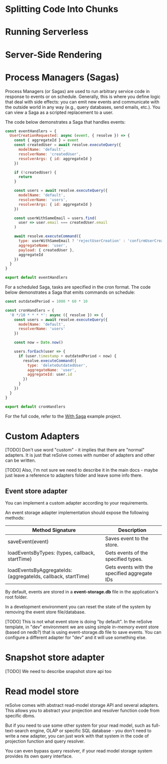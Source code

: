 # Splitting Code Into Chunks
# Running Serverless
# Server-Side Rendering
# Process Managers (Sagas)

Process Managers (or Sagas) are used to run arbitrary service code in response to events or on schedule. Generally, this is where you define logic that deal with side effects: you can emit new events and communicate with the outside world in any way (e.g., query databases, send emails, etc.). You can view a Saga as a scripted replacement to a user.

The code below demonstrates a Saga that handles events:

[embedmd]:# (../examples/with-saga/common/sagas/user-creation.event.js /^/ /\n$/)
```js
const eventHandlers = {
  UserCreationRequested: async (event, { resolve }) => {
    const { aggregateId } = event
    const createdUser = await resolve.executeQuery({
      modelName: 'default',
      resolverName: 'createdUser',
      resolverArgs: { id: aggregateId }
    })

    if (!createdUser) {
      return
    }

    const users = await resolve.executeQuery({
      modelName: 'default',
      resolverName: 'users',
      resolverArgs: { id: aggregateId }
    })

    const userWithSameEmail = users.find(
      user => user.email === createdUser.email
    )

    await resolve.executeCommand({
      type: userWithSameEmail ? 'rejectUserCreation' : 'confirmUserCreation',
      aggregateName: 'user',
      payload: { createdUser },
      aggregateId
    })
  }
}

export default eventHandlers
```

For a scheduled Saga, tasks are specified in the cron format. The code below demonstrates a Saga that emits commands on schedule:

[embedmd]:# (../examples/with-saga/common/sagas/user-creation.cron.js /^/ /\n$/)
```js
const outdatedPeriod = 1000 * 60 * 10

const cronHandlers = {
  '0 */10 * * * *': async ({ resolve }) => {
    const users = await resolve.executeQuery({
      modelName: 'default',
      resolverName: 'users'
    })

    const now = Date.now()

    users.forEach(user => {
      if (user.timestamp + outdatedPeriod < now) {
        resolve.executeCommand({
          type: 'deleteOutdatedUser',
          aggregateName: 'user',
          aggregateId: user.id
        })
      }
    })
  }
}

export default cronHandlers
```

For the full code, refer to the [With Saga](https://github.com/reimagined/resolve/tree/dev/examples/with-saga) example project.





# Custom Adapters

[TODO] Don't use word "custom" - it implies that there are "normal" adapters. 
It is just that reSolve comes with number of adapters and other can be written.

[TODO] Also, I'm not sure we need to describe it in the main docs - maybe just leave a reference to adapters folder and 
leave some info there.

## Event store adapter

You can implement a custom adapter according to your requirements. 

An event storage adapter implementation should expose the following methods:

| Method Signature                                                  | Description                                    |
| ----------------------------------------------------------------- | ---------------------------------------------- |
| saveEvent(event)                                                  | Saves event to the store.                      |
| loadEventsByTypes: (types, callback, startTime)                   | Gets events of the specified types.            |
| loadEventsByAggregateIds: (aggregateIds, callback, startTime)     | Gets events with the specified aggregate IDs   |


By default, events are stored in a **event-storage.db** file in the application's root folder. 

In a development environment you can reset the state of the system by removing the event store file/database.

[TODO] This is not what event store is doing "by default". In the reSolve template, in "dev" environment we are using simple in-memory event store 
(based on nedb?) that is using event-storage.db file to save events. You can configure a different adapter for "dev" and it will use something else.

# Snapshot store adapter

[TODO] We need to describe snapshot store api too

# Read model store

reSolve comes with abstract read-model storage API and several adapters. This allows you to abstract your projection and resolver function code from specific dbms.

But if you need to use some other system for your read model, such as full-text-search engine, OLAP or specific SQL database - you don't need to write a new adapter, you can just work with that system in the code of projection function and query resolver.

You can even bypass query resolver, if your read model storage system provides its own query interface.
